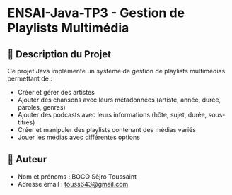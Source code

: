 # ENSAI-Java-TP3 - Gestion de Playlists Multimédia


## 📌 Description du Projet
Ce projet Java implémente un système de gestion de playlists multimédias permettant de :
- Créer et gérer des artistes
- Ajouter des chansons avec leurs métadonnées (artiste, année, durée, paroles, genres)
- Ajouter des podcasts avec leurs informations (hôte, sujet, durée, sous-titres)
- Créer et manipuler des playlists contenant des médias variés
- Jouer les médias avec différentes options


## 👥 Auteur
- Nom et prénoms : BOCO Sèjro Toussaint
- Adresse email : touss643@gmail.com

